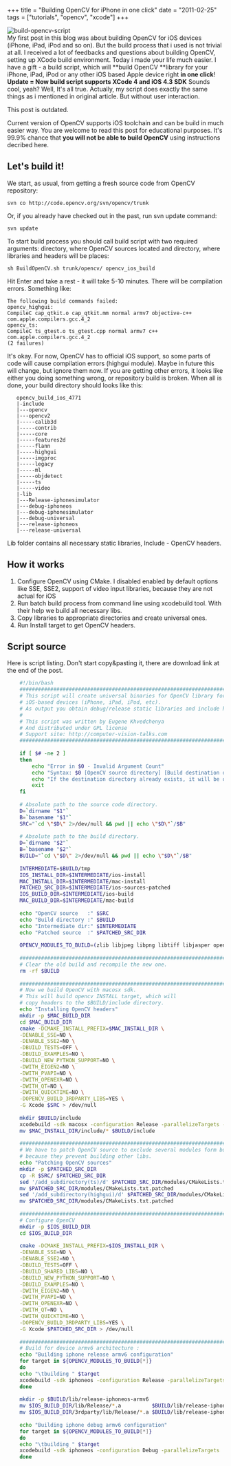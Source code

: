 +++
title = "Building OpenCV for iPhone in one click"
date = "2011-02-25"
tags =  ["tutorials", "opencv", "xcode"]
+++

![build-opencv-script][1]   
My first post in this blog was about building OpenCV for iOS devices (iPhone, iPad, iPod and so on). But the build process that i used is not trivial at all. I received a lot of feedbacks and questions about building OpenCV, setting up XCode build environment. Today i made your life much easier. I have a gift - a build script, which will **build OpenCV **library for your iPhone, iPad, iPod or any other iOS based Apple device right **in one click**!  **Update =  Now build script supports XCode 4 and iOS 4.3 SDK** Sounds cool, yeah? Well, It's all true. Actually, my script does exactly the same things as i mentioned in original article. But without user interaction. 

<span class="more"></span>
<div class="alert alert-danger">
    <p class="lead">This post is outdated.</p>
    <p>
    Current version of OpenCV supports iOS toolchain and can be build in much easier way. You are welcome to read this post for educational purposes. It's 99.9% chance that <strong>you will not be able to build OpenCV</strong> using instructions decribed here.
    </p>
</div>

## Let's build it!

We start, as usual, from getting a fresh source code from OpenCV repository: 
    
    
    svn co http://code.opencv.org/svn/opencv/trunk

Or, if you already have checked out in the past, run svn update command: 
    
    
    svn update

To start build process you should call build script with two required arguments: directory, where OpenCV sources located and directory, where libraries and headers will be places: 
    
    
    sh BuildOpenCV.sh trunk/opencv/ opencv_ios_build

Hit Enter and take a rest - it will take 5-10 minutes. There will be compilation errors. Something like: 
    
    
    The following build commands failed:
    opencv_highgui:
    CompileC cap_qtkit.o cap_qtkit.mm normal armv7 objective-c++ com.apple.compilers.gcc.4_2
    opencv_ts:
    CompileC ts_gtest.o ts_gtest.cpp normal armv7 c++ com.apple.compilers.gcc.4_2
    (2 failures)

It's okay. For now, OpenCV has to official iOS support, so some parts of code will cause compilation errors (highgui module). Maybe in future this will change, but ignore them now. If you are getting other errors, it looks like either you doing something wrong, or repository build is broken. When all is done, your build directory should looks like this: 
    
    
       opencv_build_ios_4771
       |-include
       |---opencv
       |---opencv2
       |-----calib3d
       |-----contrib
       |-----core
       |-----features2d
       |-----flann
       |-----highgui
       |-----imgproc
       |-----legacy
       |-----ml
       |-----objdetect
       |-----ts
       |-----video
       |-lib
       |---Release-iphonesimulator
       |---debug-iphoneos
       |---debug-iphonesimulator
       |---debug-universal
       |---release-iphoneos
       |---release-universal

Lib folder contains all necessary static libraries, Include - OpenCV headers. 

## How it works

  1. Configure OpenCV using CMake. I disabled enabled by default options like SSE, SSE2, support of video input libraries, because they are not actual for iOS
  2. Run batch build process from command line using xcodebuild tool. With their help we build all necessary libs.
  3. Copy libraries to appropriate directories and create universal ones.
  4. Run Install target to get OpenCV headers.

## Script source

Here is script listing. Don't start copy&pasting it, there are download link at the end of the post. 
    
```bash   
    #!/bin/bash
    ################################################################################
    # This script will create universal binaries for OpenCV library for
    # iOS-based devices (iPhone, iPad, iPod, etc).
    # As output you obtain debug/release static libraries and include headers.
    #
    # This script was written by Eugene Khvedchenya
    # And distributed under GPL license
    # Support site: http://computer-vision-talks.com
    ################################################################################
    
    if [ $# -ne 2 ]
    then
        echo "Error in $0 - Invalid Argument Count"
        echo "Syntax: $0 [OpenCV source directory] [Build destination directory]"
        echo "If the destination directory already exists, it will be overwritten!"
        exit
    fi
    
    # Absolute path to the source code directory.
    D=`dirname "$1"`
    B=`basename "$1"`
    SRC="`cd \"$D\" 2>/dev/null && pwd || echo \"$D\"`/$B"
    
    # Absolute path to the build directory.
    D=`dirname "$2"`
    B=`basename "$2"`
    BUILD="`cd \"$D\" 2>/dev/null && pwd || echo \"$D\"`/$B"
    
    INTERMEDIATE=$BUILD/tmp
    IOS_INSTALL_DIR=$INTERMEDIATE/ios-install
    MAC_INSTALL_DIR=$INTERMEDIATE/mac-install
    PATCHED_SRC_DIR=$INTERMEDIATE/ios-sources-patched
    IOS_BUILD_DIR=$INTERMEDIATE/ios-build
    MAC_BUILD_DIR=$INTERMEDIATE/mac-build
    
    echo "OpenCV source   :" $SRC
    echo "Build directory :" $BUILD
    echo "Intermediate dir:" $INTERMEDIATE
    echo "Patched source  :" $PATCHED_SRC_DIR
    
    OPENCV_MODULES_TO_BUILD=(zlib libjpeg libpng libtiff libjasper opencv_lapack opencv_calib3d opencv_core opencv_features2d opencv_flann opencv_imgproc opencv_legacy opencv_contrib opencv_ml opencv_objdetect opencv_video)
    
    ################################################################################
    # Clear the old build and recompile the new one.
    rm -rf $BUILD
    
    ################################################################################
    # Now we build OpenCV with macosx sdk.
    # This will build opencv INSTALL target, which will
    # copy headers to the $BUILD/include directory.
    echo "Installing OpenCV headers"
    mkdir -p $MAC_BUILD_DIR
    cd $MAC_BUILD_DIR
    cmake -DCMAKE_INSTALL_PREFIX=$MAC_INSTALL_DIR \
    -DENABLE_SSE=NO \
    -DENABLE_SSE2=NO \
    -DBUILD_TESTS=OFF \
    -DBUILD_EXAMPLES=NO \
    -DBUILD_NEW_PYTHON_SUPPORT=NO \
    -DWITH_EIGEN2=NO \
    -DWITH_PVAPI=NO \
    -DWITH_OPENEXR=NO \
    -DWITH_QT=NO \
    -DWITH_QUICKTIME=NO \
    -DOPENCV_BUILD_3RDPARTY_LIBS=YES \
    -G Xcode $SRC > /dev/null
    
    mkdir $BUILD/include
    xcodebuild -sdk macosx -configuration Release -parallelizeTargets -target install > /dev/null
    mv $MAC_INSTALL_DIR/include/* $BUILD/include
    
    ################################################################################
    # We have to patch OpenCV source to exclude several modules form build
    # because they prevent building other libs.
    echo "Patching OpenCV sources"
    mkdir -p $PATCHED_SRC_DIR
    cp -R $SRC/ $PATCHED_SRC_DIR
    sed '/add_subdirectory(ts)/d' $PATCHED_SRC_DIR/modules/CMakeLists.txt      > $PATCHED_SRC_DIR/modules/CMakeLists.txt.patched
    mv $PATCHED_SRC_DIR/modules/CMakeLists.txt.patched                           $PATCHED_SRC_DIR/modules/CMakeLists.txt
    sed '/add_subdirectory(highgui)/d' $PATCHED_SRC_DIR/modules/CMakeLists.txt > $PATCHED_SRC_DIR/modules/CMakeLists.txt.patched
    mv $PATCHED_SRC_DIR/modules/CMakeLists.txt.patched                           $PATCHED_SRC_DIR/modules/CMakeLists.txt
    
    ################################################################################
    # Configure OpenCV
    mkdir -p $IOS_BUILD_DIR
    cd $IOS_BUILD_DIR
    
    cmake -DCMAKE_INSTALL_PREFIX=$IOS_INSTALL_DIR \
    -DENABLE_SSE=NO \
    -DENABLE_SSE2=NO \
    -DBUILD_TESTS=OFF \
    -DBUILD_SHARED_LIBS=NO \
    -DBUILD_NEW_PYTHON_SUPPORT=NO \
    -DBUILD_EXAMPLES=NO \
    -DWITH_EIGEN2=NO \
    -DWITH_PVAPI=NO \
    -DWITH_OPENEXR=NO \
    -DWITH_QT=NO \
    -DWITH_QUICKTIME=NO \
    -DOPENCV_BUILD_3RDPARTY_LIBS=YES \
    -G Xcode $PATCHED_SRC_DIR > /dev/null
    
    ################################################################################
    # Build for device armv6 architecture :
    echo "Building iphone release armv6 configuration"
    for target in ${OPENCV_MODULES_TO_BUILD[*]}
    do
    echo "\tbuilding " $target
    xcodebuild -sdk iphoneos -configuration Release -parallelizeTargets ARCHS="armv6" -target $target > /dev/null
    done
    
    mkdir -p $BUILD/lib/release-iphoneos-armv6
    mv $IOS_BUILD_DIR/lib/Release/*.a          $BUILD/lib/release-iphoneos-armv6 > /dev/null
    mv $IOS_BUILD_DIR/3rdparty/lib/Release/*.a $BUILD/lib/release-iphoneos-armv6 > /dev/null
    
    echo "Building iphone debug armv6 configuration"
    for target in ${OPENCV_MODULES_TO_BUILD[*]}
    do
    echo "\tbuilding " $target
    xcodebuild -sdk iphoneos -configuration Debug -parallelizeTargets   ARCHS="armv6" -target $target > /dev/null
    done
```
    

   [1]: build-opencv-script_thumb2.png (build-opencv-script)


